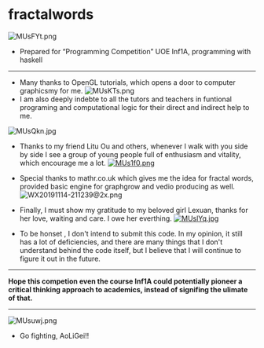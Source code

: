 # fractalwords

![MUsFYt.png](https://s2.ax1x.com/2019/11/15/MUsFYt.png)

- Prepared for “Programming Competition” UOE Inf1A, programming with haskell
---

- Many thanks to OpenGL tutorials, which opens a door to computer graphicsmy for me.
  ![MUsKTs.png](https://s2.ax1x.com/2019/11/15/MUsKTs.png)
- I am also deeply indebte to all the tutors and teachers in funtional programing and computational logic for their direct and indirect help to me.

![MUsQkn.jpg](https://s2.ax1x.com/2019/11/15/MUsQkn.jpg)

- Thanks to my friend Litu Ou and others, whenever I walk with you side by side I see a group of young people full of enthusiasm and vitality, which encourage me a lot.
[![MUs1f0.png](https://s2.ax1x.com/2019/11/15/MUs1f0.png)](https://imgchr.com/i/MUs1f0)


- Special thanks to mathr.co.uk which gives me the idea for fractal words, provided basic engine for graphgrow and vedio producing as well. 
![WX20191114-211239@2x.png](https://i.loli.net/2019/11/15/cn3TQuRktFhPv2K.png)
- Finally, I must show my gratitude to my beloved girl Lexuan, thanks for her love, waiting and care. I owe her everthing.
[![MUslYq.jpg](https://s2.ax1x.com/2019/11/15/MUslYq.jpg)](https://imgchr.com/i/MUslYq)
- To be honset , I don't intend to submit this code. In my opinion, it still has a lot of deficiencies, and there are many things that I don't understand behind the code itself, but I believe that I will continue to figure it out in the future.
---
**Hope this competion even the course Inf1A could potentially pioneer a critical thinking approach to academics, instead of signifing the ulimate of that.**

---
![MUsuwj.png](https://s2.ax1x.com/2019/11/15/MUsuwj.png)
- Go fighting, AoLiGei!!

